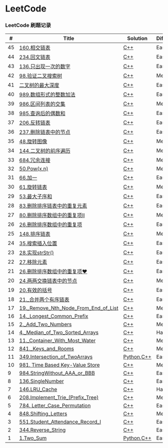 LeetCode
========
### LeetCode 刷题记录 

| # | Title | Solution | Difficulty | Categery |
|---| ----- | -------- | ---------- | -------  |
|45|[160.相交链表](https://leetcode-cn.com/problems/intersection-of-two-linked-lists/) |[C++](List/160.相交链表.cc) |Easy|List|
|44|[234.回文链表](https://leetcode-cn.com/problems/palindrome-linked-list/) |[C++](list/234.回文链表.cc) |Easy|List,TWOPOINTER|
|43|[136.只出现一次的数字](https://leetcode-cn.com/problems/single-number/description/) |[C++](array/136.只出现一次的数字.cc) |Easy|Bit|
|42|[98.验证二叉搜索树](https://leetcode-cn.com/problems/validate-binary-search-tree/description/) |[C++](tree/98.验证二叉搜索树.cc) |Medium|BST|
|41|[二叉树的最大深度](https://leetcode-cn.com/explore/interview/card/top-interview-questions-easy/7/trees/47/) |[C++](tree/二叉树的最大深度.cc) |Easy|Tree|
|40|[989.数组形式的整数加法](https://leetcode-cn.com/contest/weekly-contest-123/problems/add-to-array-form-of-integer/) |[C++](array/989.数组形式的整数加法.cc) |Easy|加法模拟|
|39|[986.区间列表的交集](https://leetcode-cn.com/contest/weekly-contest-122/problems/interval-list-intersections/) |[C++](Array/986.区间列表的交集.cc) |Medium|TwoPointer|
|38|[985.查询后的偶数和](https://leetcode-cn.com/contest/weekly-contest-122/problems/sum-of-even-numbers-after-queries/) |[C++](array/985.查询后的偶数和.cc) |Easy|Array|
|37|[206.反转链表](https://leetcode-cn.com/problems/reverse-linked-list/description/) |[C++](List/206.反转链表.cc) |Easy|List|
|36|[237.删除链表中的节点](https://leetcode-cn.com/problems/delete-node-in-a-linked-list/description/) |[C++](List/237.删除链表中的节点.cc) |Easy|List|
|35|[48.旋转图像](https://leetcode-cn.com/problems/rotate-image/description/) |[C++](array/Matrix/48.旋转图像.cc) |Medium|Matrix|
|34|[144.二叉树的前序遍历](https://leetcode-cn.com/problems/binary-tree-preorder-traversal/description/) |[C++](tree/144.二叉树的前序遍历.cc) |Medium|Tree|
|33|[684.冗余连接](https://leetcode-cn.com/problems/redundant-connection/description/) |[C++](union_find/684.冗余连接.cc) |Medium|Union_find|
|32|[50.Pow(x,n)](https://leetcode-cn.com/problems/powx-n/description/) |[C++](Binary_Search/50.Pow(x,n).cc) |Medium|Binary Search|
|31|[66.加一](https://leetcode-cn.com/problems/plus-one/description/) |[C++](array/66.加一.cc) |Easy|Array|
|30|[61.旋转链表](https://leetcode-cn.com/problems/rotate-list/description/) |[C++](List/61.旋转链表.cc) |Medium|List|
|29|[53.最大子序和](https://leetcode-cn.com/problems/maximum-subarray/description/) |[C++](array/53.最大子序和.cc) |Easy|Array|
|28|[83.删除排序链表中的重复元素](https://leetcode-cn.com/problems/remove-duplicates-from-sorted-list/description/) |[C++](List/83.删除排序链表中的重复元素.cc) |Easy|List|
|27|[80.删除排序数组中的重复项II](https://leetcode-cn.com/problems/remove-duplicates-from-sorted-array-ii/description/) |[C++](Array/80.删除排序数组中的重复项II.cc) |Medium|Array|
|26|[26.删除排序数组中的重复项](https://leetcode-cn.com/problems/remove-duplicates-from-sorted-array/description/) |[C++](array/26.删除排序数组中的重复项.cc) |Easy|Array|
|25|[148.排序链表](https://leetcode-cn.com/problems/sort-list/description/) |[C++](List/148.排序链表.cc) |Medium|List|
|24|[35.搜索插入位置](https://leetcode-cn.com/problems/search-insert-position/description/) |[C++](array/35.搜索插入位置.cc) |Easy|Array|
|23|[28.实现strStr()](https://leetcode-cn.com/problems/implement-strstr/description/) |[C++](string/28.实现strStr().cc) |Easy|String|
|22|[27.移除元素](https://leetcode-cn.com/problems/remove-element/description/) |[C++](array/27.移除元素.cc) |Easy|Array|
|21|[26.删除排序数组中的重复项♥](https://leetcode-cn.com/problems/remove-duplicates-from-sorted-array/description/) |[C++](List/26.删除排序数组中的重复项.cc) |Easy|Array|
|20|[24.两两交换链表中的节点](https://leetcode-cn.com/problems/swap-nodes-in-pairs/description/) |[C++](List/24.两两交换链表中的节点.cc) |Medium|List|
|19|[20.有效的括号](https://leetcode-cn.com/problems/valid-parentheses/description/) |[C++](string/20.有效的括号.cc) |Easy|String|
|18|[21._合并两个有序链表](https://leetcode-cn.com/problems/merge-two-sorted-lists/description/) |[C++](List/21._合并两个有序链表.cc) |Easy|List|
|17|[19._Remove_Nth_Node_From_End_of_List](https://leetcode-cn.com/problems/remove-nth-node-from-end-of-list/description/) |[C++](List/19._Remove_Nth_Node_From_End_of_List.cc) |Medium|List|
|16|[14._Longest_Common_Prefix](https://leetcode-cn.com/problems/longest-common-prefix/description/) |[C++](string/14._Longest_Common_Prefix.cc) |Easy|string|
|15|[2._Add_Two_Numbers](https://leetcode-cn.com/problems/add-two-numbers/description/) |[C++](List/2._Add_Two_Numbers.cc) |Medium|List|
|14|[4._Median_of_Two_Sorted_Arrays](https://leetcode-cn.com/problems/median-of-two-sorted-arrays/description/) |[C++](array/4._Median_of_Two_Sorted_Arrays.cc) |Hard|array|
|13|[11._Container_With_Most_Water](https://leetcode-cn.com/problems/container-with-most-water/description/) |[C++](array/11._Container_With_Most_Water.cc) |Medium|Array|
|12|[841._Keys_and_Rooms](https://leetcode-cn.com/problems/keys-and-rooms/description/) |[C++](DFS/841._Keys_and_Rooms.cc) |Medium|DFS|
|11|[349.Intersection_of_TwoArrays](https://leetcode-cn.com/problems/intersection-of-two-arrays/description/) | [Python](./Python/array/349.Intersection_of_TwoArrays.py),[C++](./array/349.Intersection_of_Two_Arrays.cc)| Easy | Array | 
|10|[981. Time Based Key-Value Store](https://leetcode-cn.com/contest/weekly-contest-121/problems/time-based-key-value-store/) | [C++](./design/981.Time_Based_Key-Value_Store.cc)| Medium | Design | 
|9|[984.StringWithout_AAA_or_BBB](https://leetcode-cn.com/contest/weekly-contest-121/problems/string-without-aaa-or-bbb/) | [C++](./string/984.StringWithout_AAA_or_BBB.cc)| Easy | String | 
|8|[136.SingleNumber](https://leetcode-cn.com/problems/single-number/description/) | [C++](./array/136.Single_Number.cc)| Easy | Array | 
|7|[146.LRU_Cache](https://leetcode-cn.com/problems/lru-cache/description/) | [C++](./design/146.LRU_Cache.cc)| Hard | Design | 
|6|[208.Implement_Trie_(Prefix_Tree)](https://leetcode-cn.com/problems/implement-trie-prefix-tree/description/) | [C++](./design/208.Implement_Trie_(Prefix_Tree).cc)| Medium | Design | 
|5|[784. Letter_Case_Permutation](https://leetcode-cn.com/problems/letter-case-permutation/description/) | [C++](./DFS/784.Letter_Case_Permutation.cc)| Easy | DFS | 
|4|[848.Shifting_Letters](https://leetcode-cn.com/problems/shifting-letters/description/) | [C++](./string/848.Shifting_Letters.cc)| Medium | string | 
|3|[551.Student_Attendance_Record_I](https://leetcode-cn.com/problems/student-attendance-record-i/description/) | [C++](./string/551.Student_Attendance_Record_I.cc)| Easy | string | 
|2|[344.Reverse_String](https://leetcode-cn.com/problems/reverse-string/description/) | [C++](./string/344.Reverse_String.cc)| Easy | string | 
|1|[1.Two_Sum](https://leetcode-cn.com/problems/two-sum/description/) | [Python](./Python/array/two_sum.py),[C++](./array/1.two_sum.cc)| Easy | array | 
